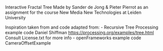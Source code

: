 Interactive Fractal Tree
Made by Sander de Jong & Pieter Pierrot as an assignment for the course New Media New Technologies at Leiden University


Inspiration taken from and code adapted from: 
	- Recursive Tree Processing example code
	  Daniel Shiffman
	  https://processing.org/examples/tree.html 
	  Consult License.txt for more info
	- openFrameworks example code
	  CameraOffsetExample
